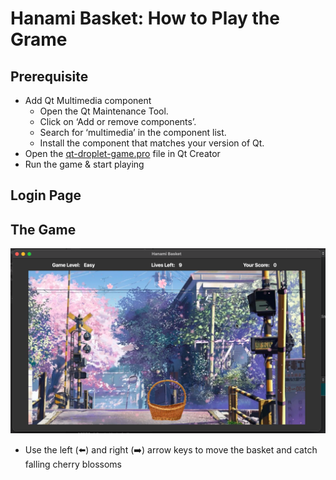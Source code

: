 # Hanami Basket: How to Play the Grame

## Prerequisite

- Add Qt Multimedia component
  - Open the Qt Maintenance Tool.
  - Click on ‘Add or remove components’.
  - Search for ‘multimedia’ in the component list.
  - Install the component that matches your version of Qt.
- Open the [qt-droplet-game.pro](qt-droplet-game.pro) file in Qt Creator
- Run the game & start playing

## Login Page


## The Game

![](screenshots/game_scene.png)

- Use the left (⬅️) and right (➡️) arrow keys to move the basket and catch falling cherry blossoms

